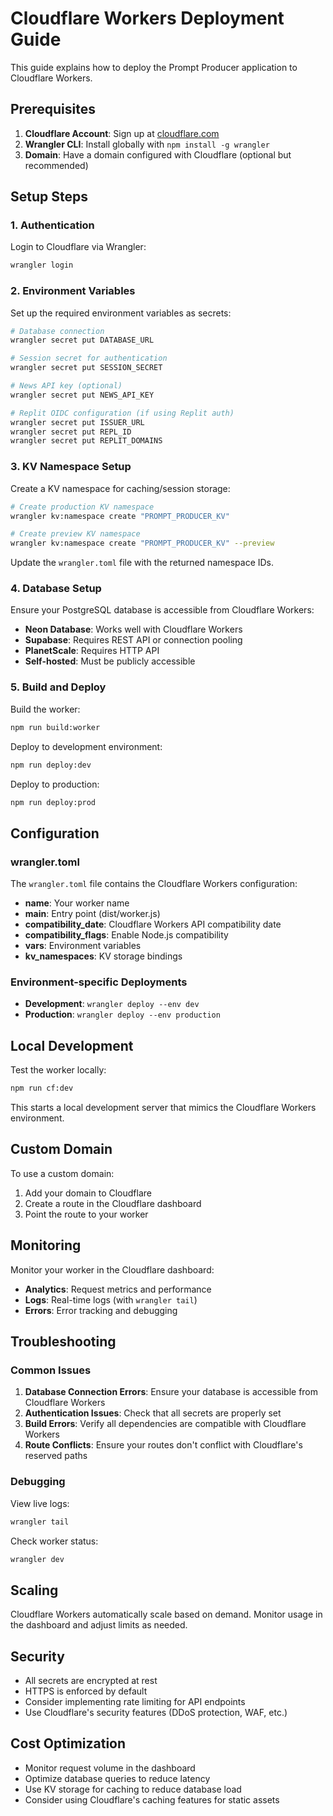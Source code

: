# Cloudflare Workers Deployment Guide

This guide explains how to deploy the Prompt Producer application to Cloudflare Workers.

## Prerequisites

1. **Cloudflare Account**: Sign up at [cloudflare.com](https://cloudflare.com)
2. **Wrangler CLI**: Install globally with `npm install -g wrangler`
3. **Domain**: Have a domain configured with Cloudflare (optional but recommended)

## Setup Steps

### 1. Authentication

Login to Cloudflare via Wrangler:
```bash
wrangler login
```

### 2. Environment Variables

Set up the required environment variables as secrets:

```bash
# Database connection
wrangler secret put DATABASE_URL

# Session secret for authentication
wrangler secret put SESSION_SECRET

# News API key (optional)
wrangler secret put NEWS_API_KEY

# Replit OIDC configuration (if using Replit auth)
wrangler secret put ISSUER_URL
wrangler secret put REPL_ID
wrangler secret put REPLIT_DOMAINS
```

### 3. KV Namespace Setup

Create a KV namespace for caching/session storage:

```bash
# Create production KV namespace
wrangler kv:namespace create "PROMPT_PRODUCER_KV"

# Create preview KV namespace  
wrangler kv:namespace create "PROMPT_PRODUCER_KV" --preview
```

Update the `wrangler.toml` file with the returned namespace IDs.

### 4. Database Setup

Ensure your PostgreSQL database is accessible from Cloudflare Workers:

- **Neon Database**: Works well with Cloudflare Workers
- **Supabase**: Requires REST API or connection pooling
- **PlanetScale**: Requires HTTP API
- **Self-hosted**: Must be publicly accessible

### 5. Build and Deploy

Build the worker:
```bash
npm run build:worker
```

Deploy to development environment:
```bash
npm run deploy:dev
```

Deploy to production:
```bash
npm run deploy:prod
```

## Configuration

### wrangler.toml

The `wrangler.toml` file contains the Cloudflare Workers configuration:

- **name**: Your worker name
- **main**: Entry point (dist/worker.js)
- **compatibility_date**: Cloudflare Workers API compatibility date
- **compatibility_flags**: Enable Node.js compatibility
- **vars**: Environment variables
- **kv_namespaces**: KV storage bindings

### Environment-specific Deployments

- **Development**: `wrangler deploy --env dev`
- **Production**: `wrangler deploy --env production`

## Local Development

Test the worker locally:
```bash
npm run cf:dev
```

This starts a local development server that mimics the Cloudflare Workers environment.

## Custom Domain

To use a custom domain:

1. Add your domain to Cloudflare
2. Create a route in the Cloudflare dashboard
3. Point the route to your worker

## Monitoring

Monitor your worker in the Cloudflare dashboard:
- **Analytics**: Request metrics and performance
- **Logs**: Real-time logs (with `wrangler tail`)
- **Errors**: Error tracking and debugging

## Troubleshooting

### Common Issues

1. **Database Connection Errors**: Ensure your database is accessible from Cloudflare Workers
2. **Authentication Issues**: Check that all secrets are properly set
3. **Build Errors**: Verify all dependencies are compatible with Cloudflare Workers
4. **Route Conflicts**: Ensure your routes don't conflict with Cloudflare's reserved paths

### Debugging

View live logs:
```bash
wrangler tail
```

Check worker status:
```bash
wrangler dev
```

## Scaling

Cloudflare Workers automatically scale based on demand. Monitor usage in the dashboard and adjust limits as needed.

## Security

- All secrets are encrypted at rest
- HTTPS is enforced by default
- Consider implementing rate limiting for API endpoints
- Use Cloudflare's security features (DDoS protection, WAF, etc.)

## Cost Optimization

- Monitor request volume in the dashboard
- Optimize database queries to reduce latency
- Use KV storage for caching to reduce database load
- Consider using Cloudflare's caching features for static assets